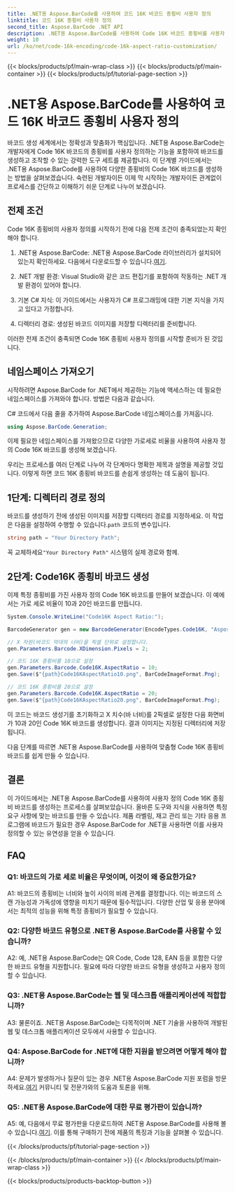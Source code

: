 ```yaml
---
title: .NET용 Aspose.BarCode를 사용하여 코드 16K 바코드 종횡비 사용자 정의
linktitle: 코드 16K 종횡비 사용자 정의
second_title: Aspose.BarCode .NET API
description: .NET용 Aspose.BarCode를 사용하여 Code 16K 바코드 종횡비를 사용자 정의하는 방법을 알아보세요. 귀하의 애플리케이션에 맞는 정확한 바코드를 생성하십시오.
weight: 10
url: /ko/net/code-16k-encoding/code-16k-aspect-ratio-customization/
---
```


{{< blocks/products/pf/main-wrap-class >}}
{{< blocks/products/pf/main-container >}}
{{< blocks/products/pf/tutorial-page-section >}}

# .NET용 Aspose.BarCode를 사용하여 코드 16K 바코드 종횡비 사용자 정의

바코드 생성 세계에서는 정확성과 맞춤화가 핵심입니다. .NET용 Aspose.BarCode는 개발자에게 Code 16K 바코드의 종횡비를 사용자 정의하는 기능을 포함하여 바코드를 생성하고 조작할 수 있는 강력한 도구 세트를 제공합니다. 이 단계별 가이드에서는 .NET용 Aspose.BarCode를 사용하여 다양한 종횡비의 Code 16K 바코드를 생성하는 방법을 살펴보겠습니다. 숙련된 개발자이든 이제 막 시작하는 개발자이든 관계없이 프로세스를 간단하고 이해하기 쉬운 단계로 나누어 보겠습니다.

## 전제 조건

Code 16K 종횡비의 사용자 정의를 시작하기 전에 다음 전제 조건이 충족되었는지 확인해야 합니다.

1.  .NET용 Aspose.BarCode: .NET용 Aspose.BarCode 라이브러리가 설치되어 있는지 확인하세요. 다음에서 다운로드할 수 있습니다.[여기](https://releases.aspose.com/barcode/net/).

2. .NET 개발 환경: Visual Studio와 같은 코드 편집기를 포함하여 작동하는 .NET 개발 환경이 있어야 합니다.

3. 기본 C# 지식: 이 가이드에서는 사용자가 C# 프로그래밍에 대한 기본 지식을 가지고 있다고 가정합니다.

4. 디렉터리 경로: 생성된 바코드 이미지를 저장할 디렉터리를 준비합니다.

이러한 전제 조건이 충족되면 Code 16K 종횡비 사용자 정의를 시작할 준비가 된 것입니다.

## 네임스페이스 가져오기

시작하려면 Aspose.BarCode for .NET에서 제공하는 기능에 액세스하는 데 필요한 네임스페이스를 가져와야 합니다. 방법은 다음과 같습니다.

C# 코드에서 다음 줄을 추가하여 Aspose.BarCode 네임스페이스를 가져옵니다.

```csharp
using Aspose.BarCode.Generation;
```

이제 필요한 네임스페이스를 가져왔으므로 다양한 가로세로 비율을 사용하여 사용자 정의 Code 16K 바코드를 생성해 보겠습니다.

우리는 프로세스를 여러 단계로 나누어 각 단계마다 명확한 제목과 설명을 제공할 것입니다. 이렇게 하면 코드 16K 종횡비 바코드를 손쉽게 생성하는 데 도움이 됩니다.

## 1단계: 디렉터리 경로 정의

 바코드를 생성하기 전에 생성된 이미지를 저장할 디렉터리 경로를 지정하세요. 이 작업은 다음을 설정하여 수행할 수 있습니다.`path` 코드의 변수입니다.

```csharp
string path = "Your Directory Path";
```

 꼭 교체하세요`"Your Directory Path"` 시스템의 실제 경로와 함께.

## 2단계: Code16K 종횡비 바코드 생성

이제 특정 종횡비를 가진 사용자 정의 Code 16K 바코드를 만들어 보겠습니다. 이 예에서는 가로 세로 비율이 10과 20인 바코드를 만듭니다.

```csharp
System.Console.WriteLine("Code16K Aspect Ratio:");

BarcodeGenerator gen = new BarcodeGenerator(EncodeTypes.Code16K, "Aspose.BarCode");

// X 차원(바코드 막대의 너비)을 픽셀 단위로 설정합니다.
gen.Parameters.Barcode.XDimension.Pixels = 2;

// 코드 16K 종횡비를 10으로 설정
gen.Parameters.Barcode.Code16K.AspectRatio = 10;
gen.Save($"{path}Code16KAspectRatio10.png", BarCodeImageFormat.Png);

// 코드 16K 종횡비를 20으로 설정
gen.Parameters.Barcode.Code16K.AspectRatio = 20;
gen.Save($"{path}Code16KAspectRatio20.png", BarCodeImageFormat.Png);
```

이 코드는 바코드 생성기를 초기화하고 X 치수(바 너비)를 2픽셀로 설정한 다음 화면비가 10과 20인 Code 16K 바코드를 생성합니다. 결과 이미지는 지정된 디렉터리에 저장됩니다.

다음 단계를 따르면 .NET용 Aspose.BarCode를 사용하여 맞춤형 Code 16K 종횡비 바코드를 쉽게 만들 수 있습니다.

## 결론

이 가이드에서는 .NET용 Aspose.BarCode를 사용하여 사용자 정의 Code 16K 종횡비 바코드를 생성하는 프로세스를 살펴보았습니다. 올바른 도구와 지식을 사용하면 특정 요구 사항에 맞는 바코드를 만들 수 있습니다. 제품 라벨링, 재고 관리 또는 기타 응용 프로그램에 바코드가 필요한 경우 Aspose.BarCode for .NET을 사용하면 이를 사용자 정의할 수 있는 유연성을 얻을 수 있습니다.

## FAQ

### Q1: 바코드의 가로 세로 비율은 무엇이며, 이것이 왜 중요한가요?

A1: 바코드의 종횡비는 너비와 높이 사이의 비례 관계를 결정합니다. 이는 바코드의 스캔 가능성과 가독성에 영향을 미치기 때문에 필수적입니다. 다양한 산업 및 응용 분야에서는 최적의 성능을 위해 특정 종횡비가 필요할 수 있습니다.

### Q2: 다양한 바코드 유형으로 .NET용 Aspose.BarCode를 사용할 수 있습니까?

A2: 예, .NET용 Aspose.BarCode는 QR Code, Code 128, EAN 등을 포함한 다양한 바코드 유형을 지원합니다. 필요에 따라 다양한 바코드 유형을 생성하고 사용자 정의할 수 있습니다.

### Q3: .NET용 Aspose.BarCode는 웹 및 데스크톱 애플리케이션에 적합합니까?

A3: 물론이죠. .NET용 Aspose.BarCode는 다목적이며 .NET 기술을 사용하여 개발된 웹 및 데스크톱 애플리케이션 모두에서 사용할 수 있습니다.

### Q4: Aspose.BarCode for .NET에 대한 지원을 받으려면 어떻게 해야 합니까?

 A4: 문제가 발생하거나 질문이 있는 경우 .NET용 Aspose.BarCode 지원 포럼을 방문하세요.[여기](https://forum.aspose.com/c/barcode/13) 커뮤니티 및 전문가와의 도움과 토론을 위해.

### Q5: .NET용 Aspose.BarCode에 대한 무료 평가판이 있습니까?

 A5: 예, 다음에서 무료 평가판을 다운로드하여 .NET용 Aspose.BarCode를 사용해 볼 수 있습니다.[여기](https://releases.aspose.com/). 이를 통해 구매하기 전에 제품의 특징과 기능을 살펴볼 수 있습니다.

{{< /blocks/products/pf/tutorial-page-section >}}

{{< /blocks/products/pf/main-container >}}
{{< /blocks/products/pf/main-wrap-class >}}

{{< blocks/products/products-backtop-button >}}
